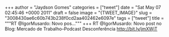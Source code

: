 
+++
author = "Jaydson Gomes"
categories = ["tweet"]
date = "Sat May 07 02:45:46 +0000 2011"
draft = false
image = "{TWEET_IMAGE}"
slug = "3008430ae6c60b743b238f0cd2aa402462e6097e"
tags = ["tweet"]
title = """RT @IgorMusardo: Novo pos..."""
+++
RT @IgorMusardo: Novo post no Blog: Mercado de Trabalho–Podcast Desconferência http://bit.ly/jmXWjT
